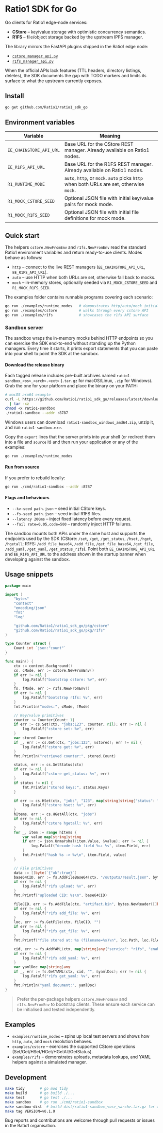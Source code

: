 # Ratio1 SDK for Go

Go clients for Ratio1 edge-node services:

- **CStore** – key/value storage with optimistic concurrency semantics.
- **R1FS** – file/object storage backed by the upstream IPFS manager.

The library mirrors the FastAPI plugins shipped in the Ratio1 edge node:

- [`cstore_manager_api.py`](https://github.com/Ratio1/edge_node/blob/main/extensions/business/cstore/cstore_manager_api.py)
- [`r1fs_manager_api.py`](https://github.com/Ratio1/edge_node/blob/main/extensions/business/r1fs/r1fs_manager_api.py)

When the official APIs lack features (TTL headers, directory listings, deletes), the SDK documents the gap with TODO markers and limits its surface to what the upstream currently exposes.

## Install

```bash
go get github.com/Ratio1/ratio1_sdk_go
```

## Environment variables

| Variable | Meaning |
| --- | --- |
| `EE_CHAINSTORE_API_URL` | Base URL for the CStore REST manager. Already available on Ratio1 nodes. |
| `EE_R1FS_API_URL` | Base URL for the R1FS REST manager. Already available on Ratio1 nodes. | 
| `R1_RUNTIME_MODE` | `auto`, `http`, or `mock`. `auto` picks `http` when both URLs are set, otherwise `mock`. |
| `R1_MOCK_CSTORE_SEED` | Optional JSON file with initial key/value pairs for mock mode. |
| `R1_MOCK_R1FS_SEED` | Optional JSON file with initial file definitions for mock mode. |

## Quick start

The helpers `cstore.NewFromEnv` and `r1fs.NewFromEnv` read the standard Ratio1
environment variables and return ready-to-use clients. Modes behave as follows:

- `http` – connect to the live REST managers (`EE_CHAINSTORE_API_URL`, `EE_R1FS_API_URL`).
- `auto` – use HTTP when both URLs are set, otherwise fall back to mocks.
- `mock` – in-memory stores, optionally seeded via `R1_MOCK_CSTORE_SEED` and `R1_MOCK_R1FS_SEED`.

The examples folder contains runnable programs covering each scenario:

```bash
go run ./examples/runtime_modes   # demonstrates http/auto/mock initialisation
go run ./examples/cstore          # walks through every cstore API
go run ./examples/r1fs            # showcases the r1fs API surface
```

### Sandbox server

The sandbox wraps the in-memory mocks behind HTTP endpoints so you can exercise the SDK end-to-end without standing up the Python managers. Every time it starts, it prints export statements that you can paste into your shell to point the SDK at the sandbox.

#### Download the release binary

Each tagged release includes pre-built archives named `ratio1-sandbox_<os>_<arch>.<ext>` (`.tar.gz` for macOS/Linux, `.zip` for Windows). Grab the one for your platform and place the binary on your PATH:

```bash
# macOS arm64 example
curl -L https://github.com/Ratio1/ratio1_sdk_go/releases/latest/download/ratio1-sandbox_darwin_arm64.tar.gz \
  | tar -xz
chmod +x ratio1-sandbox
./ratio1-sandbox --addr :8787
```

Windows users can download `ratio1-sandbox_windows_amd64.zip`, unzip it, and run `ratio1-sandbox.exe`.

Copy the `export` lines that the server prints into your shell (or redirect them into a file and `source` it) and then run your application or any of the examples:

```bash
go run ./examples/runtime_modes
```

#### Run from source

If you prefer to rebuild locally:

```bash
go run ./cmd/ratio1-sandbox --addr :8787
```

#### Flags and behaviours

- `--kv-seed path.json` – seed initial CStore keys.
- `--fs-seed path.json` – seed initial R1FS files.
- `--latency 200ms` – inject fixed latency before every request.
- `--fail rate=0.05,code=500` – randomly inject HTTP failures.

The sandbox mounts both APIs under the same host and supports the endpoints used by the SDK (CStore: `/set`, `/get`, `/get_status`, `/hset`, `/hget`, `/hgetall`; R1FS: `/add_file_base64`, `/add_file`, `/get_file_base64`, `/get_file`, `/add_yaml`, `/get_yaml`, `/get_status_r1fs`). Point both `EE_CHAINSTORE_API_URL` and `EE_R1FS_API_URL` to the address shown in the startup banner when developing against the sandbox.

## Usage snippets

```go
package main

import (
	"bytes"
	"context"
	"encoding/json"
	"fmt"
	"log"

	"github.com/Ratio1/ratio1_sdk_go/pkg/cstore"
	"github.com/Ratio1/ratio1_sdk_go/pkg/r1fs"
)

type Counter struct {
	Count int `json:"count"`
}

func main() {
	ctx := context.Background()
	cs, cMode, err := cstore.NewFromEnv()
	if err != nil {
		log.Fatalf("bootstrap cstore: %v", err)
	}
	fs, fMode, err := r1fs.NewFromEnv()
	if err != nil {
		log.Fatalf("bootstrap r1fs: %v", err)
	}
	fmt.Println("modes:", cMode, fMode)

	// Key/value primitives
	counter := Counter{Count: 1}
    if err := cs.Set(ctx, "jobs:123", counter, nil); err != nil {
        log.Fatalf("cstore set: %v", err)
    }
	var stored Counter
	if _, err := cs.Get(ctx, "jobs:123", &stored); err != nil {
		log.Fatalf("cstore get: %v", err)
	}
	fmt.Println("retrieved counter:", stored.Count)

	status, err := cs.GetStatus(ctx)
	if err != nil {
		log.Fatalf("cstore get_status: %v", err)
	}
	if status != nil {
		fmt.Println("stored keys:", status.Keys)
	}

    if err := cs.HSet(ctx, "jobs", "123", map[string]string{"status": "queued"}, nil); err != nil {
        log.Fatalf("cstore hset: %v", err)
    }
	hItems, err := cs.HGetAll(ctx, "jobs")
	if err != nil {
		log.Fatalf("cstore hgetall: %v", err)
	}
	for _, item := range hItems {
		var value map[string]string
		if err := json.Unmarshal(item.Value, &value); err != nil {
			log.Fatalf("decode hash field %s: %v", item.Field, err)
		}
		fmt.Printf("hash %s -> %v\n", item.Field, value)
	}

	// File primitives
	data := []byte(`{"ok":true}`)
    base64CID, err := fs.AddFileBase64(ctx, "/outputs/result.json", bytes.NewReader(data), int64(len(data)), &r1fs.UploadOptions{ContentType: "application/json"})
    if err != nil {
        log.Fatalf("r1fs upload: %v", err)
    }
    fmt.Printf("uploaded CID: %s\n", base64CID)

    fileCID, err := fs.AddFile(ctx, "artifact.bin", bytes.NewReader([]byte{0xde, 0xad}), 2, nil)
    if err != nil {
        log.Fatalf("r1fs add_file: %v", err)
    }
    loc, err := fs.GetFile(ctx, fileCID, "")
	if err != nil {
		log.Fatalf("r1fs get_file: %v", err)
	}
	fmt.Printf("file stored at: %s (filename=%s)\n", loc.Path, loc.Filename)

	cid, err := fs.AddYAML(ctx, map[string]any{"service": "r1fs", "enabled": true}, &r1fs.YAMLOptions{Filename: "config.yaml"})
	if err != nil {
		log.Fatalf("r1fs add_yaml: %v", err)
	}
	var yamlDoc map[string]any
	if _, err := fs.GetYAML(ctx, cid, "", &yamlDoc); err != nil {
		log.Fatalf("r1fs get_yaml: %v", err)
	}
	fmt.Println("yaml document:", yamlDoc)
}
```

> Prefer the per-package helpers `cstore.NewFromEnv` and `r1fs.NewFromEnv` to bootstrap clients. These ensure each service can be initialised and tested independently.

## Examples

- `examples/runtime_modes` – spins up local test servers and shows how `http`, `auto`, and `mock` resolution behaves.
- `examples/cstore` – exercises the supported CStore operations (Set/Get/HSet/HGet/HGetAll/GetStatus).
- `examples/r1fs` – demonstrates uploads, metadata lookups, and YAML helpers against a simulated manager.

## Development

```bash
make tidy       # go mod tidy
make build      # go build ./...
make test       # go test ./...
make sandbox    # go run ./cmd/ratio1-sandbox
make sandbox-dist  # build dist/ratio1-sandbox_<os>_<arch>.tar.gz for release uploads
make tag VERSION=v0.1.0
```


Bug reports and contributions are welcome through pull requests or issues in the Ratio1 organisation.
